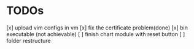 # TODOs

[x] upload vim configs in vm
[x] fix the certificate problem(done)
[x] bin executable (not achievable)
[ ] finish chart module with reset button
[ ] folder restructure
